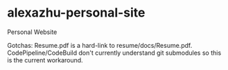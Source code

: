 # alexazhu-personal-site
Personal Website

Gotchas: Resume.pdf is a hard-link to resume/docs/Resume.pdf. CodePipeline/CodeBuild don't currently understand git submodules so this is the current workaround.
